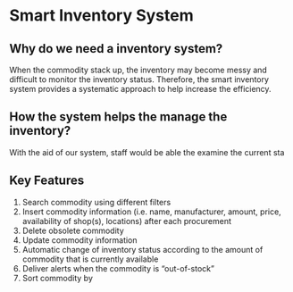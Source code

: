 # Smart Inventory System
## Why do we need a inventory system?
When the commodity stack up, the inventory may become messy and difficult to monitor the inventory status. Therefore, the smart inventory system provides a systematic approach to help increase the efficiency. 

## How the system helps the manage the inventory?
With the aid of our system, staff would be able the examine the current sta

## Key Features
1. Search commodity using different filters
2. Insert commodity information (i.e. name, manufacturer, amount, price, availability of shop(s), locations) after each
procurement
3. Delete obsolete commodity
4. Update commodity information
5. Automatic change of inventory status according to the amount of commodity that is currently available
6. Deliver alerts when the commodity is “out-of-stock”
7. Sort commodity by 

##

